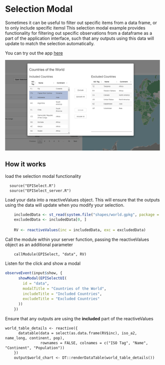 # Selection Modal
Sometimes it can be useful to filter out specific items from a data frame, or to only include specific itemsl This selection modal example provides functionality for filtering out specific observations from a dataframe as a part of the application interface, such that any outputs using this data will update to match the selection automatically.

You can try out the app [here](https://shiny.epi-interactive.com/selection_modal)

![alt text](selection-modal.PNG)

## How it works
load the selection modal functionality
```
  source("EPISelect.R")
  source("EPISelect_server.R")
```


Load your data into a reactiveValues object. This will ensure that the outputs using the data will update when you modify your selection.
``` r
    includedData <- st_read(system.file("shapes/world.gpkg", package = "spData"))
    excludedData <- includedData[0, ]
    
    RV <- reactiveValues(inc = includedData, exc = excludedData)
```

Call the module within your server function, passing the reactiveValues object as an additional parameter
```
    callModule(EPISelect, "data", RV)
```

Listen for the click and show a modal
``` r
observeEvent(input$show, {
      showModal(EPISelectUI(
        id = "data",
        modalTitle = "Countries of the World",
        includeTitle = "Included Countries",
        excludeTitle = "Excluded Countries"
      ))
    })
```

Ensure that any outputs are using the **included** part of the reactiveValues
```
world_table_details <- reactive({
      datatable(data = select(as.data.frame(RV$inc), iso_a2, name_long, continent, pop),
                rownames = FALSE, colnames = c("ISO Tag", "Name", "Continent", "Population"))
    })
    output$world_chart <- DT::renderDataTable(world_table_details())
```
